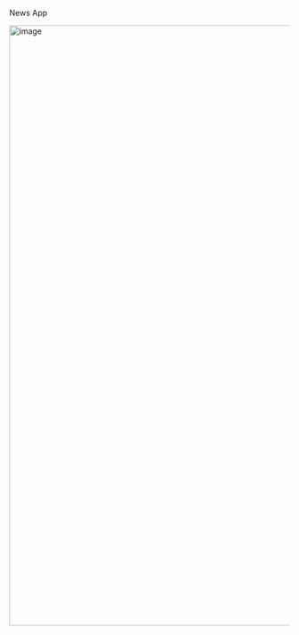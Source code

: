 News App

<img width="1920" height="1080" alt="image" src="https://github.com/user-attachments/assets/83c9a1e6-a405-453b-8934-a1540250a6c0" />
